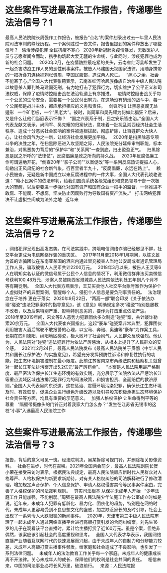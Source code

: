 # 这些案件写进最高法工作报告，传递哪些法治信号？1

最高人民法院院长周强作工作报告，被报告“点名”的案件刻录出过去一年里人民法院司法审判的峥嵘历程。一个案例胜过一沓文件，报告里提到的案件释放出了哪些信号？
 
惩治涉疫犯罪
全民抗疫不寒心
 
2020年新冠肺炎疫情暴发，无数医护人员与志愿者闻令而动，携手构筑起大爱无疆的生命线，与此同时，涉疫犯罪也成为新的社会问题。
 
2020年2月，在疫情防控最吃紧的关头，云南省红河县却发生了一起杀害防疫工作人员的恶性刑事案件。被告人马建国无视国家法律，用随身携带的一把折叠刀连续捅刺张贵周、李国民腹部，造成两人死亡。
 
“痛心之余，社会不能寒了心。”全国人大代表张莉表示，云南省红河哈尼族彝族自治州中级人民法院以故意杀人罪判处马建国死刑，有力地打击了犯罪行为，切实维护了公平正义和司法权威，保障了疫情防控阻击战在法治轨道上有序推进。
 
疫情防控阻击战关乎每一个公民的生命安全，需要每一个公民付出努力。在这场没有硝烟的战斗中，每一个公民都是战斗主体，都应承担相应的义务和责任。
 
剑锋所指
让黑恶贪腐无处遁形
 
一个矿老板，一个“黑老大”。彼时，尚同军和吴先耀为何如此猖狂？后来，又是什么让他们当庭表示忏悔？
 
“国之兴衰系于制，民之安乐皆由治。”全国人大代表龙献文表示，尚同军、吴先耀的归案伏法，意味着一批扰乱湘西经济社会生活秩序、造成十分恶劣社会影响的案件被连根拔起，彻底铲除，让百姓群众大快人心，让社会风气为之一新，让经济社会发展更加平稳。
 
2020年是扫黑除恶专项斗争的决胜之年，在扫黑除恶进入攻坚期之际，人民法院充分延伸审判职能，标本兼治，对黑恶势力背后的“保护伞”和“关系网”一查到底，扫出盈盈正气。
 
扫黑除恶是民之所呼的“法律仗”，反腐倡廉是政之所向的持久战。
 
2020年反腐倡廉工作可谓遍地开花，“倒查20年”“影子公司”“以案促改”等一系列反腐热词提振人心，勾勒出正风肃纪的社会新气象。行百里者半九十，“反腐倡廉，永远在路上”。
 
赖小民被查，无疑是新中国成立以来反腐进程中的一件大事，全国人大代表孔晓艳说道：“赖小民案件的依法审判，给我们国资系统各级党组织和党员领导干部一次极大的警醒，以后更要进一步强化对国有资产和国有企业一把手的监督，一体推进不敢腐、不能腐、不想腐，坚决防止因腐败行为导致国有资产流失。”
 
打击网络犯罪
决不让虚拟空间成为法外之地
 
近年来

# 这些案件写进最高法工作报告，传递哪些法治信号？2

，网络犯罪呈现出高发态势。在司法实践中，跨境电信网络诈骗已经屡见不鲜，社交平台更成为电信网络诈骗的重灾区。
 
2017年11月至2018年1月期间，以陈文雄为首的诈骗团伙在东南亚某国的酒店内通过冒充被害人当地公安局或者通讯管理局工作人员，骗取被害人人民币共计2200万元。
 
2018年3月以来，被告人王艾等6人在明知实名认证的微信号属于公民个人信息的情况下，利用微信群非法买卖微信号获利100.48万元，涉案人员被陕西省澄城县人民法院依法判处五年到八个月不等有期徒刑。
 
全国人大代表方燕表示，王艾买卖他人社交平台账号案作为保护个人虚拟财产的典型案例，警醒每个人，侵犯个人信息是要负刑事责任的。
 
法治理念在于培养
更在于落实
 
2020年9月22日，“两高一部”联合印发《关于依法办理“碰瓷”违法犯罪案件的指导意见》，该《意见》明确规定多次“碰瓷”特别是屡教不改者，以及后果特别严重、影响特别恶劣的，要作为打击重点依法严惩。
 
2018年至2019年间，宋文等9人恶势力犯罪团伙多次制造“碰瓷”案，共计敲诈勒索20余万元。
 
全国人大代表崔兴国指出，这起“豪车”碰瓷案非常典型，犯罪团伙利用被害人酒后驾驶不敢报警的心理，以宝马、奔驰、奥迪等“豪车”为作案工具，长期在四川德阳、绵阳地区碰瓷，极大败坏了社会风气，人民群众反映强烈。他认为，人民法院对“碰瓷”违法犯罪行为依法严厉惩治，从根本上提升了人民群众的安全感。
 
2021年2月24日，最高人民法院发布《最高人民法院关于贯彻〈中华人民共和国长江保护法〉的实施意见》，希望充分发挥预防性诉讼和修复性执行的功能，把生态环境损害控制在最小限度。此前江苏省南京市两级法院和检察机关就曾对一起长江非法排污案开出5.2亿元“最严厉罚单”。
 
“本案是人民法院用最严格制度、最严密法治保护长江生态环境的有效实践，充分展示了法院依法从严惩治长江等重点流域区域违法排污犯罪行为的司法政策，和损害担责、全面赔偿的救济原则。”全国人大代表吴向东说道，这在惩治、震慑环境污染犯罪，确保长江生态环境及时、有效恢复，促进企业进行绿色升级改造以及引导股东积极承担生态环境保护社会责任等方面，均具有重要的示范意义。
 
加强人格权保护
让生命得到平等的尊重
 
“隔壁带摄像头的门铃正对着我家大门怎么办？”发生在江苏省无锡市的这桩“小事”入选最高人民法院工作

# 这些案件写进最高法工作报告，传递哪些法治信号？3

报告，背后的意义可见一斑。经法院判决，吴某拆除可视门铃，并删除相关影像资料。
 
社会在进步，时代在召唤。2021年全国两会前夕，最高人民法院副院长贺小荣在接受采访时表示，根据民法典规定，最高人民法院顺应新时代人民群众对人格尊严、人格权保护的新要求新期待，对有关人格权纠纷的司法解释进行了修改清理，增加规定声音保护、个人信息保护、申请人格权侵害禁令等民事案件案由，完善了人格权保护的司法裁判规则。
 
夯实司法根基
从保护未成年人开始
 
“少年法庭工作只能加强，不能削弱。”周强在最高人民法院少年法庭工作办公室成立时如是说。近年来，未成年人犯罪有低龄化、暴力化、团伙化的趋势，特别是在网络时代，未成年人更容易受到不良思想文化的蛊惑，加之缺乏家长的及时引导，社会上出现了一系列令人大跌眼镜的新闻事件。
 
2020年，天津市第三中级人民法院审理了一起未成年人通过网络直播平台进行高额打赏引发的合同纠纷案。刘先生16岁的儿子在观看该平台直播时，累计给主播打赏了近160万元。虽是个案，但绝非偶然，该案应该引起社会的高度重视和思考。
 
全国人大代表才华表示，我国网络直播产业随着互联网时代的快速发展而兴起，由于未成年人的自制力和分辨能力较差，未成年人高额打赏主播事件频发，给家庭和社会造成了不良影响，也引发了一系列法律问题。
 
未成年人的法治教育工作关乎每一个家庭。未成年人的健康成长离不开法律。关心未成年人的成长、保障他们的权利是社会共同的责任。
 
相信未来，中国的司法事业必将长风万里，破浪前行。
 
来源：人民法院报


